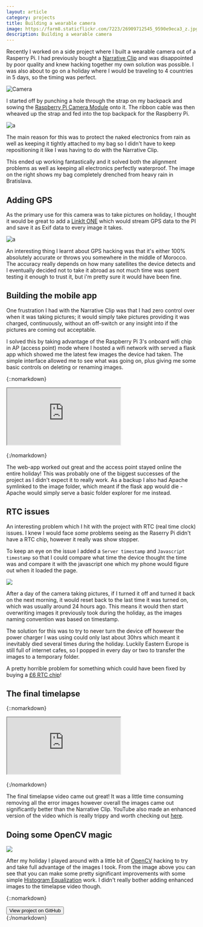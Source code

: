 ```yaml
---
layout: article
category: projects
title: Building a wearable camera
image: https://farm8.staticflickr.com/7223/26909712545_9590e9eca3_z.jpg
description: Building a wearable camera
---
```

Recently I worked on a side project where I built a wearable camera out of a Rasperry Pi. I had previously bought a [Narrative Clip](http://getnarrative.com) and was disappointed by poor quality and knew hacking together my own solution was possible. I was also about to go on a holiday where I would be traveling to 4 countries in 5 days, so the timing was perfect.

![Camera](https://farm8.staticflickr.com/7223/26909712545_9590e9eca3_b.jpg)

I started off by punching a hole through the strap on my backpack and sowing the [Raspberry Pi Camera Module](https://www.raspberrypi.org/products/camera-module/) onto it. The ribbon cable was then wheaved up the strap and fed into the top backpack for the Raspberry Pi.

![a](https://farm8.staticflickr.com/7361/26738920480_b515477bbd_b.jpg)

The main reason for this was to protect the naked electronics from rain as well as keeping it tightly attached to my bag so I didn't have to keep repositioning it like I was having to do with the Narrative Clip.

This ended up working fantastically and it solved both the alignment problems as well as keeping all electronics perfectly waterproof. The image on the right shows my bag completely drenched from heavy rain in Bratislava.

## Adding GPS
As the primary use for this camera was to take pictures on holiday, I thought it would be great to add a [LinkIt ONE](www.seeedstudio.com/depot/LinkIt-ONE-p-2017.htm) which would stream GPS data to the PI and save it as Exif data to every image it takes.

![a](https://farm8.staticflickr.com/7639/26842324651_a32afb9c6b_b.jpg)

An interesting thing I learnt about GPS hacking was that it's either 100% absolutely accurate or throws you somewhere in the middle of Morocco. The accuracy really depends on how many satellites the device detects and I eventually decided not to take it abroad as not much time was spent testing it enough to trust it, but i'm pretty sure it would have been fine.

## Building the mobile app
One frustration I had with the Narrative Clip was that I had zero control over when it was taking pictures; it would simply take pictures providing it was charged, continuously, without an off-switch or any insight into if the pictures are coming out acceptable.

I solved this by taking advantage of the Raspberry Pi 3's onboard wifi chip in AP (access point) mode where I hosted a wifi network with served a flask app which showed me the latest few images the device had taken. The simple interface allowed me to see what was going on, plus giving me some basic controls on deleting or renaming images.

{::nomarkdown}
<div class="embed-responsive embed-responsive-16by9">
  <iframe class="embed-responsive-item" src="https://www.youtube.com/embed/HfgG5CLCRLc?autoplay=1&showinfo=0&controls=0&rel=0&enablejsapi=1"></iframe>
</div>
<br />
{:/nomarkdown}

The web-app worked out great and the access point stayed online the entire holiday! This was probably one of the biggest successes of the project as I didn't expect it to really work. As a backup I also had Apache symlinked to the image folder, which meant if the flask app would die - Apache would simply serve a basic folder explorer for me instead.

## RTC issues
An interesting problem which I hit with the project with RTC (real time clock) issues. I knew I would face *some* problems seeing as the Raserry Pi didn't have a RTC chip, however it really was show stopper.

To keep an eye on the issue I added a `Server timestamp` and `Javascript timestamp` so that I could compare what time the device thought the time was and compare it with the javascript one which my phone would figure out when it loaded the page.

![](https://farm8.staticflickr.com/7145/26909712615_a10772ebbe_b.jpg)

After a day of the camera taking pictures, if I turned it off and turned it back on the next morning, it would reset back to the last time it was turned on, which was usually around 24 hours ago. This means it would then start overwriting images it previously took during the holiday, as the images naming convention was based on timestamp.

The solution for this was to try to never turn the device off however the power charger I was using could only last about 30hrs which meant it inevitably died several times during the holiday. Luckily Eastern Europe is still full of internet cafes, so I popped in every day or two to transfer the images to a temporary folder.

A pretty horrible problem for something which could have been fixed by buying a [£6 RTC chip](https://www.amazon.co.uk/dp/B0183FYQE4)!

## The final timelapse
{::nomarkdown}
<div class="embed-responsive embed-responsive-16by9">
  <iframe class="embed-responsive-item" src="https://www.youtube.com/embed/7EdWATnhQqs?showinfo=0&controls=0&rel=0&enablejsapi=1"></iframe>
</div>
<br />
{:/nomarkdown}

The final timelapse video came out great! It was a little time consuming removing all the error images however overall the images came out significantly better than the Narrative Clip. YouTube also made an enhanced version of the video which is really trippy and worth checking out [here](https://www.youtube.com/watch?v=zZCLcSVmd8U).

## Doing some OpenCV magic
![](https://farm8.staticflickr.com/7699/26909712775_8a569e0383_b.jpg)

After my holiday I played around with a little bit of [OpenCV](http://opencv.org) hacking to try and take full advantage of the images I took. From the image above you can see that you can make some pretty significant improvements with some simple [Histogram Equalization](http://docs.opencv.org/3.1.0/d5/daf/tutorial_py_histogram_equalization.html#gsc.tab=0) work. I didn't really bother adding enhanced images to the timelapse video though.

{::nomarkdown}
<div class="text-center">
  <a href="https://github.com/Manoj-nathwani/raspberry-pi-timelapse-camera"><button type="button" class="btn btn-lg btn-default"><i class="fa fa-github fa-lg"></i> View project on GitHub</button></a>
</div>
{:/nomarkdown}
